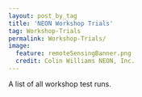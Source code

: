```yaml
---
layout: post_by_tag
title: 'NEON Workshop Trials'
tag: Workshop-Trials
permalink: Workshop-Trials/
image:
  feature: remoteSensingBanner.png
  credit: Colin Williams NEON, Inc.
---
```


A list of all workshop test runs. 
